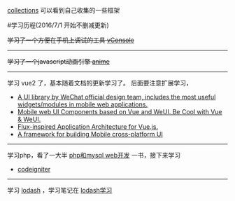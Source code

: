 [collections](https://github.com/cody1991/collections) 可以看到自己收集的一些框架

#学习历程(2016/7/1 开始不删减更新)

<del>学习了一个方便在手机上调试的工具 [vConsole](https://github.com/WechatFE/vConsole)</del>

<hr/>

<del>学习了一个javascript动画引擎 [anime](https://github.com/juliangarnier/anime)</del>

<hr/>

学习 vue2 了，基本随着文档的更新学习了。 后面要注意扩展学习，

* [A UI library by WeChat official design team, includes the most useful widgets/modules in mobile web applications.](https://github.com/weui/weui)
* [Mobile web UI Components based on Vue and WeUI. Be Cool with Vue & WeUI. ](https://github.com/airyland/vux)
* [Flux-inspired Application Architecture for Vue.js.](https://github.com/vuejs/vuex)
* [A framework for building Mobile cross-platform UI](https://github.com/alibaba/weex)

<hr/>

学习php，看了一大半 [php和mysql web开发](https://book.douban.com/subject/6078710/) 一书，接下来学习

* [codeigniter](http://codeigniter.org.cn/user_guide/index.html)

<hr/>

学习 [lodash](https://github.com/lodash/lodash/) ，学习笔记在 [lodash学习](https://github.com/cody1991/learn/tree/gh-pages/lodash)




